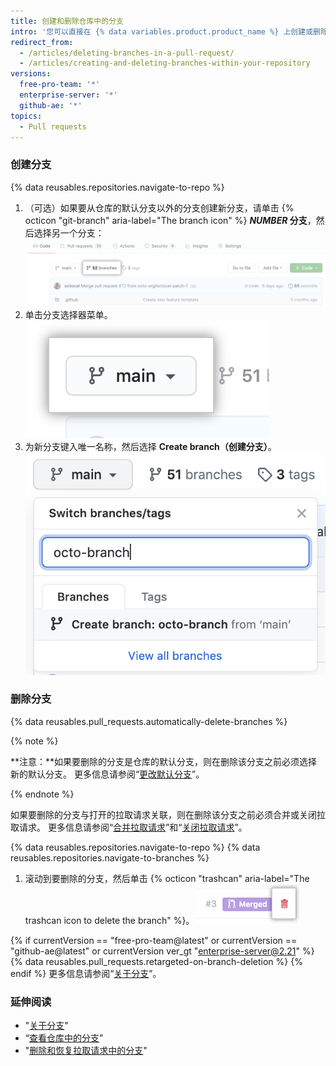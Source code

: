 ```yaml
---
title: 创建和删除仓库中的分支
intro: '您可以直接在 {% data variables.product.product_name %} 上创建或删除分支。'
redirect_from:
  - /articles/deleting-branches-in-a-pull-request/
  - /articles/creating-and-deleting-branches-within-your-repository
versions:
  free-pro-team: '*'
  enterprise-server: '*'
  github-ae: '*'
topics:
  - Pull requests
---
```


### 创建分支

{% data reusables.repositories.navigate-to-repo %}

1. （可选）如果要从仓库的默认分支以外的分支创建新分支，请单击 {% octicon "git-branch" aria-label="The branch icon" %} **<em>NUMBER</em> 分支**，然后选择另一个分支： ![概述页面上的分支链接](/assets/images/help/branches/branches-link.png)
1. 单击分支选择器菜单。 ![分支选择器菜单](/assets/images/help/branch/branch-selection-dropdown.png)
1. 为新分支键入唯一名称，然后选择 **Create branch（创建分支）**。 ![分支创建文本框](/assets/images/help/branch/branch-creation-text-box.png)

### 删除分支

{% data reusables.pull_requests.automatically-delete-branches %}

{% note %}

**注意：**如果要删除的分支是仓库的默认分支，则在删除该分支之前必须选择新的默认分支。 更多信息请参阅“[更改默认分支](/github/administering-a-repository/changing-the-default-branch)”。

{% endnote %}

如果要删除的分支与打开的拉取请求关联，则在删除该分支之前必须合并或关闭拉取请求。 更多信息请参阅“[合并拉取请求](/github/collaborating-with-issues-and-pull-requests/merging-a-pull-request)”和“[关闭拉取请求](/github/collaborating-with-issues-and-pull-requests/closing-a-pull-request)”。

{% data reusables.repositories.navigate-to-repo %}
{% data reusables.repositories.navigate-to-branches %}
1. 滚动到要删除的分支，然后单击 {% octicon "trashcan" aria-label="The trashcan icon to delete the branch" %}。 ![删除分支](/assets/images/help/branches/branches-delete.png)

{% if currentVersion == "free-pro-team@latest" or currentVersion == "github-ae@latest" or currentVersion ver_gt "enterprise-server@2.21" %}
{% data reusables.pull_requests.retargeted-on-branch-deletion %}
{% endif %}
更多信息请参阅“[关于分支](/github/collaborating-with-issues-and-pull-requests/about-branches#working-with-branches)”。

### 延伸阅读

- "[关于分支](/github/collaborating-with-issues-and-pull-requests/about-branches)"
- “[查看仓库中的分支](/github/administering-a-repository/viewing-branches-in-your-repository)”
- "[删除和恢复拉取请求中的分支](/github/administering-a-repository/deleting-and-restoring-branches-in-a-pull-request)"

